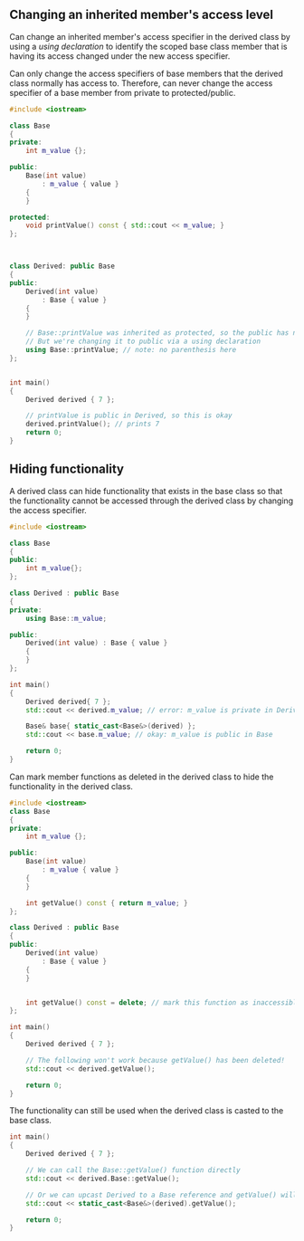 ## Changing an inherited member's access level
Can change an inherited member's access specifier in the derived class by using a *using declaration* to identify the scoped base class member that is having its access changed under the new access specifier.

Can only change the access specifiers of base members that the derived class normally has access to. Therefore, can never change the access specifier of a base member from private to protected/public.

```cpp
#include <iostream>

class Base
{
private:
    int m_value {};

public:
    Base(int value)
        : m_value { value }
    {
    }

protected:
    void printValue() const { std::cout << m_value; }
};



class Derived: public Base
{
public:
    Derived(int value)
        : Base { value }
    {
    }

    // Base::printValue was inherited as protected, so the public has no access
    // But we're changing it to public via a using declaration
    using Base::printValue; // note: no parenthesis here
};


int main()
{
    Derived derived { 7 };

    // printValue is public in Derived, so this is okay
    derived.printValue(); // prints 7
    return 0;
}
```

## Hiding functionality
A derived class can hide functionality that exists in the base class so that the functionality cannot be accessed through the derived class by changing the access specifier.

```cpp
#include <iostream>

class Base
{
public:
	int m_value{};
};

class Derived : public Base
{
private:
	using Base::m_value;

public:
	Derived(int value) : Base { value }
	{
	}
};

int main()
{
	Derived derived{ 7 };
	std::cout << derived.m_value; // error: m_value is private in Derived

	Base& base{ static_cast<Base&>(derived) };
	std::cout << base.m_value; // okay: m_value is public in Base

	return 0;
}
```

Can mark member functions as deleted in the derived class to hide the functionality in the derived class.
```cpp
#include <iostream>
class Base
{
private:
	int m_value {};

public:
	Base(int value)
		: m_value { value }
	{
	}

	int getValue() const { return m_value; }
};

class Derived : public Base
{
public:
	Derived(int value)
		: Base { value }
	{
	}


	int getValue() const = delete; // mark this function as inaccessible
};

int main()
{
	Derived derived { 7 };

	// The following won't work because getValue() has been deleted!
	std::cout << derived.getValue();

	return 0;
}
```

The functionality can still be used when the derived class is casted to the base class.
```cpp
int main()
{
	Derived derived { 7 };

	// We can call the Base::getValue() function directly
	std::cout << derived.Base::getValue();

	// Or we can upcast Derived to a Base reference and getValue() will resolve to Base::getValue()
	std::cout << static_cast<Base&>(derived).getValue();

	return 0;
}
```